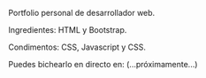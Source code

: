 Portfolio personal de desarrollador web.

Ingredientes: HTML y Bootstrap.

Condimentos: CSS, Javascript y CSS.

Puedes bichearlo en directo en: (...próximamente...)
